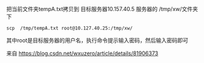 把当前文件夹tempA.txt拷贝到 目标服务器10.157.40.5 服务器的 /tmp/xw/文件夹下

`scp  /tmp/tempA.txt root@10.127.40.25:/tmp/xw/`

其中root是目标服务器的用户名，执行命令提示输入密码，然后输入密码即可

来自 <https://blog.csdn.net/wxuzero/article/details/81906373> 
